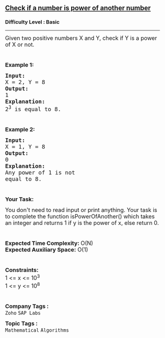 <h2><a href="https://practice.geeksforgeeks.org/problems/check-if-a-number-is-power-of-another-number5442/1?page=2&company[]=SAP%20Labs&sortBy=submissions">Check if a number is power of another number</a></h2><h3>Difficulty Level : Basic</h3><hr><div class="problems_problem_content__Xm_eO"><p><span style="font-size:18px">Given two positive numbers X and Y, check if Y is a power of X or not.</span></p>

<p>&nbsp;</p>

<p><strong><span style="font-size:18px">Example 1:</span></strong></p>

<pre><span style="font-size:18px"><strong>Input:</strong></span>
<span style="font-size:18px">X = 2, Y = 8</span>
<strong><span style="font-size:18px">Output:</span></strong>
<span style="font-size:18px">1</span>
<strong><span style="font-size:18px">Explanation:</span></strong>
<span style="font-size:18px">2<sup>3</sup> is equal to 8.</span></pre>

<p>&nbsp;</p>

<p><strong><span style="font-size:18px">Example 2:</span></strong></p>

<pre><strong><span style="font-size:18px">Input:</span></strong>
<span style="font-size:18px">X = 1, Y = 8</span>
<strong><span style="font-size:18px">Output:</span></strong>
<span style="font-size:18px">0</span>
<strong><span style="font-size:18px">Explanation:</span></strong>
<span style="font-size:18px">Any power of 1 is not </span>
<span style="font-size:18px">equal to 8.</span></pre>

<p>&nbsp;</p>

<p><strong><span style="font-size:18px">Your Task:</span></strong></p>

<p><span style="font-size:18px">You don't need to read input or print anything. Your task is to complete the function isPowerOfAnother() which takes an integer and returns 1 if y is the power of x, else return 0.</span></p>

<p>&nbsp;</p>

<p><span style="font-size:18px"><strong>Expected Time Complexity: </strong>O(N)<br>
<strong>Expected Auxiliary Space:</strong> O(1)</span></p>

<p>&nbsp;</p>

<p><span style="font-size:18px"><strong>Constraints:&nbsp;</strong><br>
1 &lt;= x &lt;= 10<sup>3</sup><br>
1 &lt;= y &lt;= 10<sup>8</sup></span></p>

<p>&nbsp;</p>
</div><p><span style=font-size:18px><strong>Company Tags : </strong><br><code>Zoho</code>&nbsp;<code>SAP Labs</code>&nbsp;<br><p><span style=font-size:18px><strong>Topic Tags : </strong><br><code>Mathematical</code>&nbsp;<code>Algorithms</code>&nbsp;